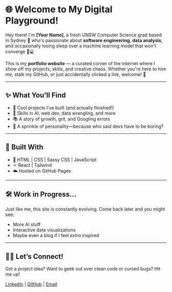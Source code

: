 # 🌐 Welcome to My Digital Playground!

Hey there! I'm **[Your Name]**, a fresh UNSW Computer Science grad based in Sydney 🌇 who's passionate about **software engineering**, **data analysis**, and occasionally losing sleep over a machine learning model that won't converge 🤖💻

This is my **portfolio website** — a curated corner of the internet where I show off my projects, skills, and creative chaos. Whether you're here to hire me, stalk my GitHub, or just accidentally clicked a link, welcome! 🎉

---

## ✨ What You'll Find

- 🚀 Cool projects I’ve built (and actually finished!)
- 🧠 Skills in AI, web dev, data wrangling, and more
- 📚 A story of growth, grit, and Googling errors
- 🎨 A sprinkle of personality—because who said devs have to be boring?

---

## 🔧 Built With

- 🧱 HTML | CSS | Sassy CSS | JavaScript  
- ⚛️ React | Tailwind  
- ☁️ Hosted on GitHub Pages  

---

## 🛠️ Work in Progress...

Just like me, this site is constantly evolving. Come back later and you might see:

- More AI stuff  
- Interactive data visualizations  
- Maybe even a blog if I feel *extra* inspired  

---

## 🙋‍♂️ Let’s Connect!

Got a project idea? Want to geek out over clean code or cursed bugs? Hit me up!

[LinkedIn](https://www.linkedin.com/in/your-username) | [GitHub](https://github.com/your-username) | [Email](mailto:your.email@example.com)

